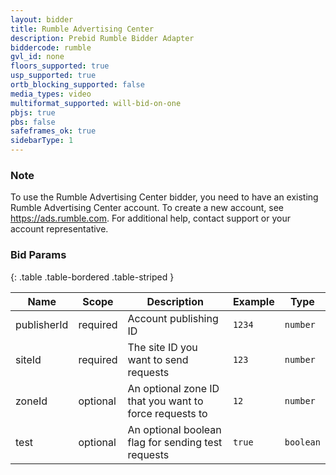 ```yaml
---
layout: bidder
title: Rumble Advertising Center
description: Prebid Rumble Bidder Adapter
biddercode: rumble
gvl_id: none
floors_supported: true
usp_supported: true
ortb_blocking_supported: false
media_types: video
multiformat_supported: will-bid-on-one
pbjs: true
pbs: false
safeframes_ok: true
sidebarType: 1
---
```


### Note

To use the Rumble Advertising Center bidder, you need to have an existing Rumble Advertising Center account. To create a 
new account, see <https://ads.rumble.com>. For additional help, contact support or your account representative.

### Bid Params

{: .table .table-bordered .table-striped }

| Name        | Scope    | Description                                             | Example  | Type       |
|-------------|----------|---------------------------------------------------------|----------|------------|
| publisherId | required | Account publishing ID                                   | `1234`   | `number`   |  
| siteId      | required | The site ID you want to send requests                   | `123`    | `number`   |
| zoneId      | optional | An optional zone ID that you want to force requests to  | `12`     | `number`   |      
| test        | optional | An optional boolean flag for sending test requests      | `true`   | `boolean`  | 
